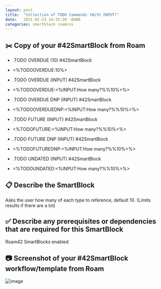 ```yaml
---
layout: post
title:  "Collection of TODO Commands (With INPUT)"
date:   2021-02-23 14:35:20 -0800
categories: smartblock roamcss
---
```


## ✂️ Copy of your #42SmartBlock from Roam
* .TODO OVERDUE (10) #42SmartBlock

* <%TODOOVERDUE:10%>
* .TODO OVERDUE (INPUT) #42SmartBlock

* <%TODOOVERDUE:<%INPUT:How many?%%10%>%>
* .TODO OVERDUE DNP (INPUT) #42SmartBlock

* <%TODOOVERDUEDNP:<%INPUT:How many?%%10%>%>
* .TODO FUTURE (INPUT) #42SmartBlock

* <%TODOFUTURE:<%INPUT:How many?%%10%>%>
* .TODO FUTURE DNP (INPUT) #42SmartBlock

* <%TODOFUTUREDNP:<%INPUT:How many?%%10%>%>
* .TODO UNDATED (INPUT) #42SmartBlock

* <%TODOUNDATED:<%INPUT:How many?%%10%>%>

## 📋 Describe the SmartBlock
Asks the user how many of each type to reference, default 10. (Limits results if there are a lot)

## ✅ Describe any prerequisites or dependencies that are required for this SmartBlock
Roam42 SmartBlocks enabled

## 📷 Screenshot of your #42SmartBlock workflow/template from Roam
![image](https://user-images.githubusercontent.com/67168828/100396787-dc68b800-301c-11eb-8862-afe35b63d6ac.png)

